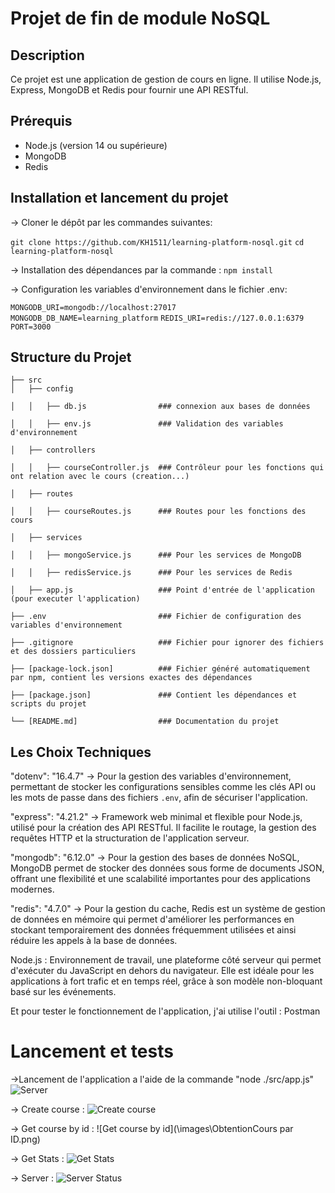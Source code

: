 # Projet de fin de module NoSQL

## Description
Ce projet est une application de gestion de cours en ligne. Il utilise Node.js, Express, MongoDB et Redis pour fournir une API RESTful.


## Prérequis

- Node.js (version 14 ou supérieure)
- MongoDB
- Redis

## Installation et lancement du projet


-> Cloner le dépôt par les commandes suivantes:

```git clone https://github.com/KH1511/learning-platform-nosql.git```
```cd learning-platform-nosql```

-> Installation des dépendances par la commande :
`npm install`

-> Configuration les variables d'environnement dans le fichier .env:

```MONGODB_URI=mongodb://localhost:27017```
```MONGODB_DB_NAME=learning_platform```
```REDIS_URI=redis://127.0.0.1:6379```
```PORT=3000```

## Structure du Projet
```
├── src
│   ├── config

│   │   ├── db.js                ### connexion aux bases de données

│   │   ├── env.js               ### Validation des variables d'environnement

│   ├── controllers

│   │   ├── courseController.js  ### Contrôleur pour les fonctions qui ont relation avec le cours (creation...)

│   ├── routes

│   │   ├── courseRoutes.js      ### Routes pour les fonctions des cours

│   ├── services

│   │   ├── mongoService.js      ### Pour les services de MongoDB

│   │   ├── redisService.js      ### Pour les services de Redis

│   ├── app.js                   ### Point d'entrée de l'application (pour executer l'application)

├── .env                         ### Fichier de configuration des variables d'environnement

├── .gitignore                   ### Fichier pour ignorer des fichiers et des dossiers particuliers

├── [package-lock.json]          ### Fichier généré automatiquement par npm, contient les versions exactes des dépendances

├── [package.json]               ### Contient les dépendances et scripts du projet

└── [README.md]                  ### Documentation du projet
```
## Les Choix Techniques 

   "dotenv": "16.4.7"  -> Pour la gestion des variables d'environnement, permettant de stocker les configurations sensibles comme les clés API ou les mots de passe dans des fichiers `.env`, afin de sécuriser l'application.
   
   "express": "4.21.2" -> Framework web minimal et flexible pour Node.js, utilisé pour la création des API RESTful. Il facilite le routage, la gestion des requêtes HTTP et la structuration de l'application serveur.
   
   "mongodb": "6.12.0" -> Pour la gestion des bases de données NoSQL, MongoDB permet de stocker des données sous forme de documents JSON, offrant une flexibilité et une scalabilité importantes pour des applications modernes.
   
   "redis": "4.7.0"    -> Pour la gestion du cache, Redis est un système de gestion de données en mémoire qui permet d'améliorer les performances en stockant temporairement des données fréquemment utilisées et ainsi réduire les appels à la base de données.
   
   Node.js : Environnement de travail, une plateforme côté serveur qui permet d'exécuter du JavaScript en dehors du navigateur. Elle est idéale pour les applications à fort trafic et en temps réel, grâce à son modèle non-bloquant basé sur les événements.

   Et pour tester le fonctionnement de l'application, j'ai utilise l'outil : Postman

   # Lancement et tests 

   ->Lancement de l'application a l'aide de la commande "node ./src/app.js"
   ![Server](/images/LancementServeur.png)
   
   -> Create course : 
   ![Create course](/images/InsertionCours.png)

   -> Get course by id :
   ![Get course by id](\images\ObtentionCours par ID.png)

   -> Get Stats :
   ![Get Stats](/images/ObtentionStats.png)

   -> Server :
   ![Server Status](/images/DataCachePreuve.png) 
